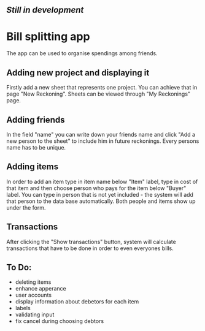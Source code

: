 
## *Still in development*

# Bill splitting app
The app can be used to organise spendings among friends.
## Adding new project and displaying it
Firstly add a new sheet that represents one project.
You can achieve that in page "New Reckoning".
Sheets can be viewed through "My Reckonings" page.
## Adding friends
In the field "name" you can write down your friends name and click
"Add a new person to the sheet" to include him in future reckonings.
Every persons name has to be unique.
## Adding items
In order to add an item type in item name below "Item" label,
type in cost of that item and then choose person who pays for the item below
"Buyer" label.
You can type in person that is not yet included - the system will add that
person to the data base automatically.
Both people and items show up under the form.
## Transactions
After clicking the "Show transactions" button, system will calculate
transactions that have to be done in order to even everyones bills.

## To Do:

- deleting items
- enhance apperance
- user accounts
- display information about debetors for each item
- labels
- validating input
- fix cancel during choosing debtors
